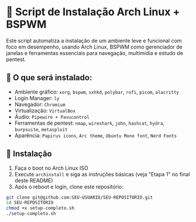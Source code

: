 # 🚀 Script de Instalação Arch Linux + BSPWM

Este script automatiza a instalação de um ambiente leve e funcional com foco em desempenho, usando Arch Linux, BSPWM como gerenciador de janelas e ferramentas essenciais para navegação, multimídia e estudo de pentest.

## 🧰 O que será instalado:
- Ambiente gráfico: `xorg`, `bspwm`, `sxhkd`, `polybar`, `rofi`, `picom`, `alacritty`
- Login Manager: `ly`
- Navegador: `Chromium`
- Virtualização: `VirtualBox`
- Áudio: `Pipewire + Pavucontrol`
- Ferramentas de pentest: `nmap`, `wireshark`, `john`, `hashcat`, `hydra`, `burpsuite`, `metasploit`
- Aparência: `Papirus icons`, `Arc theme`, `Ubuntu Mono font`, `Nerd Fonts`

## 🔧 Instalação
1. Faça o boot no Arch Linux ISO
2. Execute `archinstall` e siga as instruções básicas (veja "Etapa 1" no final deste README)
3. Após o reboot e login, clone este repositório:

```bash
git clone git@github.com:SEU-USUARIO/SEU-REPOSITORIO.git
cd SEU-REPOSITORIO
chmod +x setup-completo.sh
./setup-completo.sh

